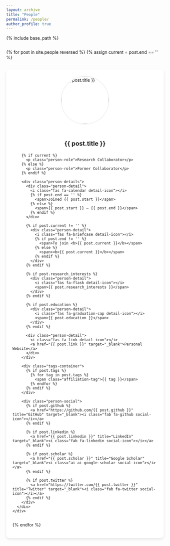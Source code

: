 ```yaml
---
layout: archive
title: "People"
permalink: /people/
author_profile: true
---
```


<style>
  .people-grid {
    display: grid;
    grid-template-columns: repeat(auto-fill, minmax(300px, 1fr));
    gap: 30px;
    margin-top: 2em;
  }
  
  .person-card {
    display: flex;
    flex-direction: column;
    border-radius: 10px;
    box-shadow: 0 4px 8px rgba(0,0,0,0.1);
    overflow: hidden;
    transition: transform 0.3s ease, box-shadow 0.3s ease;
    background-color: #fff;
  }
  
  .person-card:hover {
    transform: translateY(-5px);
    box-shadow: 0 8px 16px rgba(0,0,0,0.2);
  }
  
  .person-image-container {
    width: 100%;
    padding-top: 20px;
    display: flex;
    justify-content: center;
  }
  
  .person-image {
    width: 150px;
    height: 150px;
    border-radius: 50%;
    object-fit: cover;
    border: 3px solid #f3f3f3;
  }
  
  .person-info {
    padding: 20px;
    flex-grow: 1;
    display: flex;
    flex-direction: column;
  }
  
  .person-name {
    font-size: 1.4em;
    margin-bottom: 5px;
    font-weight: bold;
    text-align: center;
  }
  
  .person-role {
    color: #666;
    margin-bottom: 15px;
    text-align: center;
    font-style: italic;
  }
  
  .person-details {
    display: flex;
    flex-direction: column;
    gap: 8px;
    margin-top: 10px;
  }
  
  .person-detail {
    display: flex;
    align-items: flex-start;
  }
  
  .detail-icon {
    margin-right: 10px;
    min-width: 20px;
    color: #0366d6;
  }
  
  .person-social {
    display: flex;
    justify-content: center;
    gap: 15px;
    margin-top: 15px;
  }
  
  .social-icon {
    color: #555;
    font-size: 1.2em;
    transition: color 0.3s ease;
  }
  
  .social-icon:hover {
    color: #0366d6;
  }
  
  .affiliation-tag {
    background-color: #f0f0f0;
    padding: 4px 8px;
    border-radius: 15px;
    font-size: 0.8em;
    margin-right: 5px;
    margin-bottom: 5px;
    display: inline-block;
  }
  
  .tags-container {
    margin-top: 10px;
    display: flex;
    flex-wrap: wrap;
  }
  
  .current-member {
    border-left: 4px solid #4CAF50;
  }
  
  .past-member {
    border-left: 4px solid #9E9E9E;
    opacity: 0.9;
  }
</style>

{% include base_path %}

<div class="people-grid">
  {% for post in site.people reversed %}
    {% assign current = post.end == '' %}
    <div class="person-card {% if current %}current-member{% else %}past-member{% endif %}">
      <div class="person-image-container">
        <img src="{{ post.image }}" alt="{{ post.title }}" class="person-image">
      </div>
      <div class="person-info">
        <h3 class="person-name">{{ post.title }}</h3>

        {% if current %}
          <p class="person-role">Research Collaborator</p>
        {% else %}
          <p class="person-role">Former Collaborator</p>
        {% endif %}
        
        <div class="person-details">
          <div class="person-detail">
            <i class="fas fa-calendar detail-icon"></i>
            {% if post.end == '' %}
              <span>Joined {{ post.start }}</span>
            {% else %}
              <span>{{ post.start }} — {{ post.end }}</span>
            {% endif %}
          </div>
          
          {% if post.current != '' %}
            <div class="person-detail">
              <i class="fas fa-briefcase detail-icon"></i>
              {% if post.end != '' %}
                <span>To join <b>{{ post.current }}</b></span>
              {% else %}
                <span><b>{{ post.current }}</b></span>
              {% endif %}
            </div>
          {% endif %}
          
          {% if post.research_interests %}
            <div class="person-detail">
              <i class="fas fa-flask detail-icon"></i>
              <span>{{ post.research_interests }}</span>
            </div>
          {% endif %}
          
          {% if post.education %}
            <div class="person-detail">
              <i class="fas fa-graduation-cap detail-icon"></i>
              <span>{{ post.education }}</span>
            </div>
          {% endif %}
          
          <div class="person-detail">
            <i class="fas fa-link detail-icon"></i>
            <a href="{{ post.link }}" target="_blank">Personal Website</a>
          </div>
        </div>
        
        <div class="tags-container">
          {% if post.tags %}
            {% for tag in post.tags %}
              <span class="affiliation-tag">{{ tag }}</span>
            {% endfor %}
          {% endif %}
        </div>
        
        <div class="person-social">
          {% if post.github %}
            <a href="https://github.com/{{ post.github }}" title="GitHub" target="_blank"><i class="fab fa-github social-icon"></i></a>
          {% endif %}
          
          {% if post.linkedin %}
            <a href="{{ post.linkedin }}" title="LinkedIn" target="_blank"><i class="fab fa-linkedin social-icon"></i></a>
          {% endif %}
          
          {% if post.scholar %}
            <a href="{{ post.scholar }}" title="Google Scholar" target="_blank"><i class="ai ai-google-scholar social-icon"></i></a>
          {% endif %}
          
          {% if post.twitter %}
            <a href="https://twitter.com/{{ post.twitter }}" title="Twitter" target="_blank"><i class="fab fa-twitter social-icon"></i></a>
          {% endif %}
        </div>
      </div>
    </div>
  {% endfor %}
</div>
